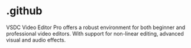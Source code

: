 # .github
VSDC Video Editor Pro offers a robust environment for both beginner and professional video editors. With support for non-linear editing, advanced visual and audio effects.
